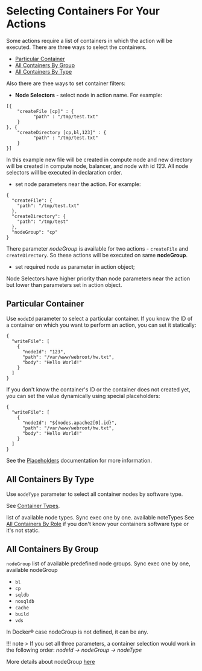 # Selecting Containers For Your Actions

Some actions require a list of containers in which the action will be executed.
There are three ways to select the containers.

- [Particular Container](#particular-container)
- [All Containers By Group](#all-containers-by-group) 
- [All Containers By Type](#all-containers-by-type)

Also there are thee ways to set container filters:

* **Node Selectors** - select node in action name. For example:
```
[{
    "createFile [cp]" : {
          "path" : "/tmp/test.txt"
    }
}, {
    "createDirectory [cp,bl,123]" : {
          "path" : "/tmp/test.txt"
    }
}]
```
In this example new file will be created in compute node and new directory will be created in compute node, balancer, and node with id *123*. All node selectors will be executed in declaration order.  

* set node parameters near the action. For example:
```
{
  "createFile": {
    "path": "/tmp/test.txt"
  },
  "createDirectory": {
    "path": "/tmp/test"
  },
  "nodeGroup": "cp"
}
```
There parameter *nodeGroup* is available for two actions - `createFile` and `createDirectory`. So these actions will be executed on same **nodeGroup**.

* set required node as parameter in action object;

Node Selectors have higher priority than node parameters near the action but lower than parameters set in action object.   

## Particular Container
Use `nodeId` parameter to select a particular container.
If you know the ID of a container on which you want to perform an action, you can set it statically:  

```
{
  "writeFile": [
    {
      "nodeId": "123",
      "path": "/var/www/webroot/hw.txt",
      "body": "Hello World!"      
    }
  ]
}
```

If you don't know the container's ID or the container does not created yet, you can set the value dynamically using special placeholders:  

```
{
  "writeFile": [
    {
      "nodeId": "${nodes.apache2[0].id}",
      "path": "/var/www/webroot/hw.txt",
      "body": "Hello World!"
    }
  ]
}
```

See the [Placeholders](/reference/placeholders/) documentation for more information.

## All Containers By Type
Use `nodeType` parameter to select all container nodes by software type.

See [Container Types](/reference/container-types/).      	

list of available node types. Sync exec one by one.
available noteTypes
See [All Containers By Role](#all-containers-by-group) if you don't know your containers software type or it's not static.  

## All Containers By Group
 
`nodeGroup`
list of available predefined node groups. Sync exec one by one,
available nodeGroup

- `bl`
- `cp`
- `sqldb`
- `nosqldb`
- `cache`
- `build`
- `vds`

In Docker® case nodeGroup is not defined, it can be any.

!!! note
    > If you set all three parameters, a container selection would work in the following order: _nodeId -> nodeGroup -> nodeType_
    
More details about nodeGroup [here](/reference/container-types/#containers-by-group)